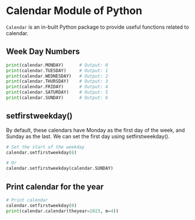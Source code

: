 # Calendar Module of Python

`Calendar` is an in-built Python package to provide useful functions related to calendar.

## Week Day Numbers
```python
print(calendar.MONDAY)      # Output: 0
print(calendar.TUESDAY)     # Output: 1
print(calendar.WEDNESDAY)   # Output: 2
print(calendar.THURSDAY)    # Output: 3
print(calendar.FRIDAY)      # Output: 4
print(calendar.SATURDAY)    # Output: 5
print(calendar.SUNDAY)      # Output: 6
```

## setfirstweekday()
By default, these calendars have Monday as the first day of the week, and Sunday as the last. We can set the first day using setfirstweekday().

```python
# Set the start of the weekday
calendar.setfirstweekday(6)

# Or
calendar.setfirstweekday(calendar.SUNDAY)
```

## Print calendar for the year

```python
# Print calendar
calendar.setfirstweekday(0)
print(calendar.calendar(theyear=2023, m=4))
```

